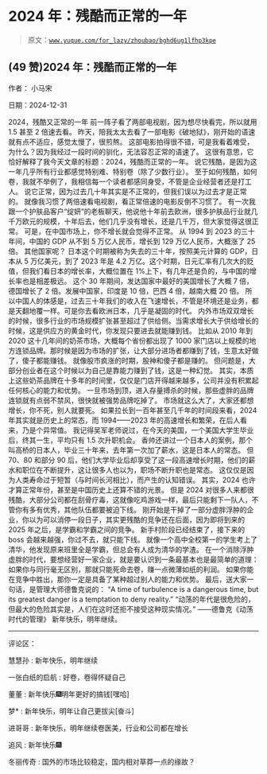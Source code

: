 # 2024 年：残酷而正常的一年

> 原文：[`www.yuque.com/for_lazy/zhoubao/bghd6ug1lfhp3kpe`](https://www.yuque.com/for_lazy/zhoubao/bghd6ug1lfhp3kpe)

## (49 赞)2024 年：残酷而正常的一年

作者： 小马宋

日期：2024-12-31

2024，残酷又正常的一年 前一阵子看了两部电视剧，因为想尽快看完，所以就用 1.5 甚至 2 倍速去看。
昨天，陪我太太去看了一部电影《破地狱》，刚开始的语速就有点不适应，感觉太慢了，很煎熬。
这部电影拍得很不错，可是我看着难受，为什么？因为我经过一段时间的驯化，无法容忍正常的语速了。
这很有意思，它恰好解释了我今天文章的标题：2024，残酷而正常的一年。 说它残酷，是因为这一年几乎所有行业都感觉特别难、特别卷（除了少数行业）。
至于如何残酷，如何卷，我就不举例了，我相信每一个读者都感同身受，不管是企业经营者还是打工人。
说它正常，因为过去几十年其实是不正常的，但我们误以为过去才是正常的。 就像我习惯了两倍速看电视剧，看正常倍速的电影反倒不习惯了。
有一次我跟一个护肤品客户“绽妍”的老板聊天，他说他十年前去欧洲，很多护肤品行业就几千万欧元的规模，十年后去，他们几乎没有增长，还是几千万，但大家觉得这很正常。
可是，在中国市场上，你不增长就会觉得不正常。 从 1994 到 2023 的三十年间，中国的 GDP 从不到 5 万亿人民币，增长到 129 万亿人民币，大概涨了 25 倍。
其他国家呢？
日本这个时期被称为失去的三十年，按照美元计算的 GDP，日本从 5 万亿美元，到了 2023 年是 4.2 万亿。这个时期，日元汇率有几次大的贬值，但我们看日本的增长率，大概位置在 1%上下，有几年还是负的，与中国的增长率也是相差极远。
这个 30 年期间，发达国家中最好的美国增长了大概 7 倍，德国增长了 2 倍。发展中国家，印度是 10 倍，巴西 4 倍，越南大概 20 倍。
所以中国人的体感是，过去三十年我们的收入在飞速增长，不管是环境还是业务，都是天翻地覆一样。可是你去看欧洲日本，几乎是凝固的时代。
内外市场双双增长的时候，很多行业的市场规模扩张甚至超过了供给侧。当需求增长大于供给增长的时候，这是供应方的黄金时代，你发现只要进去就能赚到钱。
比如从 2010 年到 2020 这十几年间的奶茶市场，大概每个省份都出现了 1000 家门店以上规模的地方连锁品牌。那时候是因为市场的扩张，让大部分进场者都赚到了钱，生意太好做了，傻子都能赚钱。
就像股市疯涨的时期，股神和傻子都是赚的。 但问题是，大部分创业者在这个时候以为自己是靠能力赚到了钱，这是一种幻觉。
其实，本质上这些奶茶品牌在十多年的时间里，仅仅是门店开得越来越多，公司并没有积累起任何核心的能力和优势。
一旦市场到顶，进入存量搏杀的时候，那些虚胖的品牌连锁就有点弱不禁风，很快就被强势品牌吃掉了。 市场就这么大了，大家还都想增长，你不死，别人就要死。
如果拉长到一百年甚至几千年的时间段来看，2024 年其实就是历史上的常态，而 1994——2023 年的高速增长和繁荣，在后人看来，乃是个异常值。
我记得吴军老师说过，在今天的美国，一个美国大学生毕业后，终其一生，平均只有 1.5 次升职机会。
香帅还讲过一个日本人的案例，那个叫高桥的日本人，毕业三十年来，去年第一次加了薪水，这是日本人的常态。
但 70、80 和部分 90 后，他们大学毕业后却享受了这一段高速增长时期，他们的薪水和职位在不断提升，这让很多人也以为，职场不断升职也是常态。
这仅仅是因为人类寿命过于短暂（与时间长河相比），而产生的认知错误。 其实，2024 也许才算正常年份，甚至是中国历史上还算不错的光景。
但是 2024 对很多人来都很残酷，大部分公司都在刮骨疗毒，这就像吃鸡游戏一样，最后只能剩下一队人，不管你有多有优秀，其他队伍都要被迫下线。
刚开始是干掉了一部分虚胖浮肿的企业，你以为可以消停一段日子，其实更残酷的竞争还在后面，因为即将到来的 2025 年之后，是学霸和学霸之间的竞争。
新手村阶段已经结束了，接下来的 boss 会越来越强，你过不去，就只能下线。
就像一个高中全校第一的学生考上了清华，他发现原来班里全是学霸，但总会有人成为清华的学渣。
在一个消除浮肿虚胖的时代，要想经营好一家企业，就是要认识到一条最基本也是最简单的道理： 如果你与同行毫无区别，那就只能死命去卷，赚一点微薄如纸的利润。
如果你能在竞争中胜出，那你一定是具备了某种超过别人的能力和优势。 最后，送大家一句话，是管理大师德鲁克说的： “A time of turbulence
is a dangerous time, but its greatest danger is a temptation to deny reality.”
‍“动荡的年代是很危险的，但最大的危险其实是，人们在这时还拒不接受这种现实情况。” ——德鲁克《动荡时代的管理》 新年快乐，明年继续。

* * *

评论区：

慧慧孙 : 新年快乐，明年继续

一张白纸的启航 : 好卷，卷得怀疑自己

董董 : 新年快乐🎆明年更好的搞钱[嘿哈]

梦* : 新年快乐，明年让自己更拔尖[奋斗]

进哥哥 : 新年快乐，明年继续卷医美，行业和公司都在增长

追风 : 新年快乐🎆

冬丽传奇 : 国外的市场比较稳定，国内相对草莽一点的缘故？